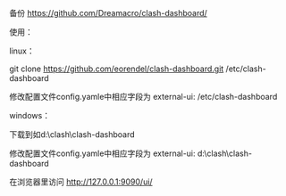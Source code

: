 备份 https://github.com/Dreamacro/clash-dashboard/

使用：

linux： 

git clone https://github.com/eorendel/clash-dashboard.git  /etc/clash-dashboard

修改配置文件config.yamle中相应字段为 external-ui: /etc/clash-dashboard

windows：

下载到如d:\clash\clash-dashboard

修改配置文件config.yamle中相应字段为 external-ui: d:\clash\clash-dashboard


在浏览器里访问 http://127.0.0.1:9090/ui/
